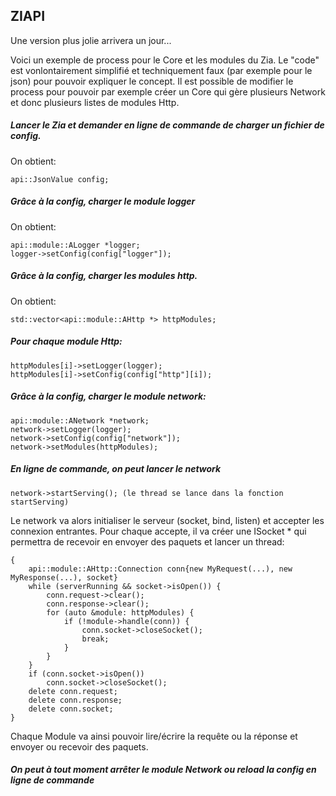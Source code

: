 ## ZIAPI
Une version plus jolie arrivera un jour...

Voici un exemple de process pour le Core et les modules du Zia. Le "code" est vonlontairement simplifié et techniquement faux (par exemple pour le json) pour pouvoir expliquer le concept. Il est possible de modifier le process pour pouvoir par exemple créer un Core qui gère plusieurs Network et donc plusieurs listes de modules Http.

##### Lancer le Zia et demander en ligne de commande de charger un fichier de config.
On obtient:

    api::JsonValue config;

##### Grâce à la config, charger le module logger
On obtient:

    api::module::ALogger *logger;
    logger->setConfig(config["logger"]);

##### Grâce à la config, charger les modules http.
On obtient:

    std::vector<api::module::AHttp *> httpModules;

##### Pour chaque module Http:

    httpModules[i]->setLogger(logger);
    httpModules[i]->setConfig(config["http"][i]);

##### Grâce à la config, charger le module network:
    api::module::ANetwork *network;
    network->setLogger(logger);
    network->setConfig(config["network"]);
    network->setModules(httpModules);

##### En ligne de commande, on peut lancer le network
    network->startServing(); (le thread se lance dans la fonction startServing)


Le network va alors initialiser le serveur (socket, bind, listen) et accepter les connexion entrantes.
Pour chaque accepte, il va créer une ISocket * qui permettra de recevoir en envoyer des paquets et lancer un thread:
    
    {
        api::module::AHttp::Connection conn{new MyRequest(...), new MyResponse(...), socket}
        while (serverRunning && socket->isOpen()) {
            conn.request->clear();
            conn.response->clear();
            for (auto &module: httpModules) {
                if (!module->handle(conn)) {
                    conn.socket->closeSocket();
                    break;
                }
            }
        }
        if (conn.socket->isOpen())
            conn.socket->closeSocket();
        delete conn.request;
        delete conn.response;
        delete conn.socket;
    }
Chaque Module va ainsi pouvoir lire/écrire la requête ou la réponse et envoyer ou recevoir des paquets.

##### On peut à tout moment arrêter le module Network ou reload la config en ligne de commande
